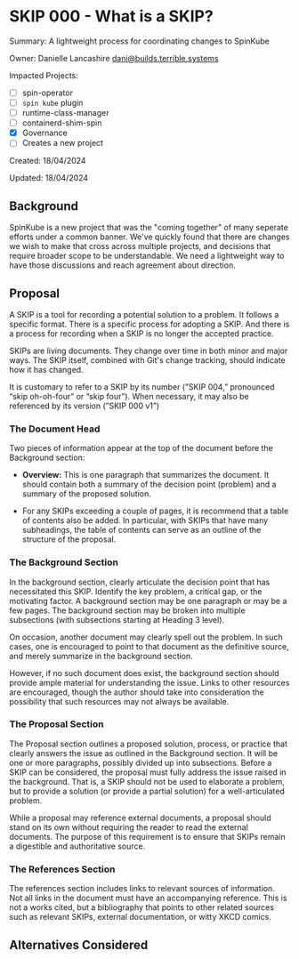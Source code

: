 # SKIP 000 - What is a SKIP?

Summary: A lightweight process for coordinating changes to SpinKube

Owner: Danielle Lancashire <dani@builds.terrible.systems>

Impacted Projects:

- [ ] spin-operator
- [ ] `spin kube` plugin
- [ ] runtime-class-manager
- [ ] containerd-shim-spin
- [x] Governance
- [ ] Creates a new project

Created: 18/04/2024

Updated: 18/04/2024

## Background

SpinKube is a new project that was the "coming together" of many seperate
efforts under a common banner. We've quickly found that there are changes we
wish to make that cross across multiple projects, and decisions that require
broader scope to be understandable. We need a lightweight way to have those
discussions and reach agreement about direction.

## Proposal

A SKIP is a tool for recording a potential solution to a problem. It follows a
specific format. There is a specific process for adopting a SKIP. And there is
a process for recording when a SKIP is no longer the accepted practice.

SKIPs are living documents. They change over time in both minor and major ways.
The SKIP itself, combined with Git's change tracking, should indicate how it
has changed.

It is customary to refer to a SKIP by its number (”SKIP 004,” pronounced “skip
oh-oh-four” or “skip four”). When necessary, it may also be referenced by its
version (”SKIP 000 v1”)

### The Document Head

Two pieces of information appear at the top of the document before the
Background section:

- **Overview:** This is one paragraph that summarizes the document. It should
  contain both a summary of the decision point (problem) and a
  summary of the proposed solution.

- For any SKIPs exceeding a couple of pages, it is recommend that a table of
  contents also be added. In particular, with SKIPs that have many subheadings,
  the table of contents can serve as an outline of the structure of the proposal.

### The Background Section

In the background section, clearly articulate the decision point that has
necessitated this SKIP. Identify the key problem, a critical gap, or the
motivating factor. A background section may be one paragraph or may be a few pages.
The background section may be broken into multiple subsections (with subsections
starting at Heading 3 level).

On occasion, another document may clearly spell out the problem. In such cases,
one is encouraged to point to that document as the definitive source, and merely
summarize in the background section.

However, if no such document does exist, the background section should provide
ample material for understanding the issue. Links to other resources are
encouraged, though the author should take into consideration the possibility
that such resources may not always be available.

### The Proposal Section

The Proposal section outlines a proposed solution, process, or practice that
clearly answers the issue as outlined in the Background section. It will be one
or more paragraphs, possibly divided up into subsections. Before a SKIP can be
considered, the proposal must fully address the issue raised in the background.
That is, a SKIP should not be used to elaborate a problem, but to provide a
solution (or provide a partial solution) for a well-articulated problem.

While a proposal may reference external documents, a proposal should stand on
its own without requiring the reader to read the external documents. The purpose
of this requirement is to ensure that SKIPs remain a digestible and
authoritative source.

### The References Section

The references section includes links to relevant sources of information.
Not all links in the document must have an accompanying reference. This is not
a works cited, but a bibliography that points to other related sources such as
relevant SKIPs, external documentation, or witty XKCD comics.

## Alternatives Considered
